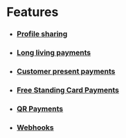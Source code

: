 <!-- START_METADATA
---
title: Features
pagination_prev: APIs/epayment-api/quick-start
pagination_next: Null
sidebar_label: Features
sidebar_position: 40
---
END_METADATA -->

# Features

* ### [Profile sharing](profile-sharing.md)
* ### [Long living payments](long-living-payments.md)
* ### [Customer present payments](customer-present-payments.md)
* ### [Free Standing Card Payments](free-standing-card-payments.md)
* ### [QR Payments](qr-payments.md)
* ### [Webhooks](webhooks.md)

